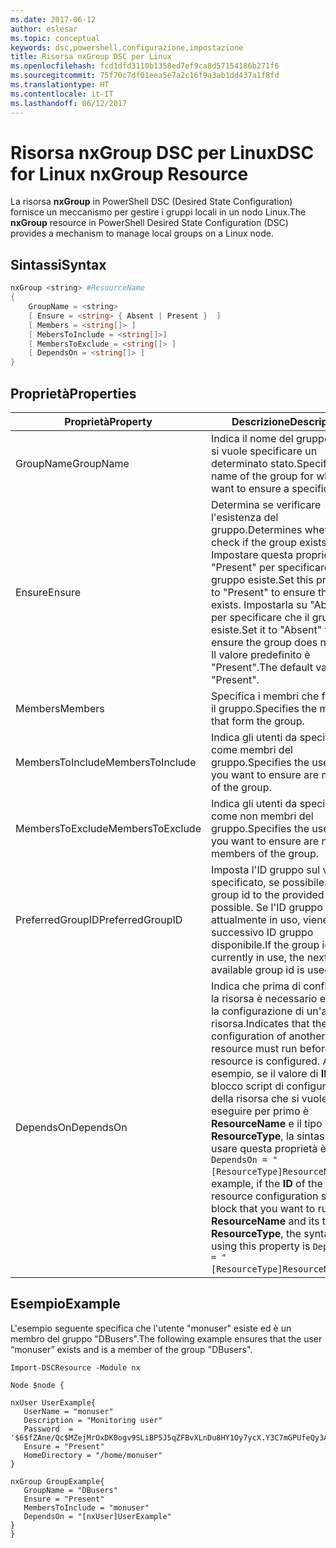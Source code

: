 ```yaml
---
ms.date: 2017-06-12
author: eslesar
ms.topic: conceptual
keywords: dsc,powershell,configurazione,impostazione
title: Risorsa nxGroup DSC per Linux
ms.openlocfilehash: fcd1dfd3110b1358ed7ef9ca8d57154186b271f6
ms.sourcegitcommit: 75f70c7df01eea5e7a2c16f9a3ab1dd437a1f8fd
ms.translationtype: HT
ms.contentlocale: it-IT
ms.lasthandoff: 06/12/2017
---
```

# <a name="dsc-for-linux-nxgroup-resource"></a><span data-ttu-id="c2de6-103">Risorsa nxGroup DSC per Linux</span><span class="sxs-lookup"><span data-stu-id="c2de6-103">DSC for Linux nxGroup Resource</span></span>

<span data-ttu-id="c2de6-104">La risorsa **nxGroup** in PowerShell DSC (Desired State Configuration) fornisce un meccanismo per gestire i gruppi locali in un nodo Linux.</span><span class="sxs-lookup"><span data-stu-id="c2de6-104">The **nxGroup** resource in PowerShell Desired State Configuration (DSC) provides a mechanism to manage local groups on a Linux node.</span></span>

## <a name="syntax"></a><span data-ttu-id="c2de6-105">Sintassi</span><span class="sxs-lookup"><span data-stu-id="c2de6-105">Syntax</span></span>

```powershell
nxGroup <string> #ResourceName
{
    GroupName = <string>
    [ Ensure = <string> { Absent | Present }  ]
    [ Members = <string[]> ]
    [ MebersToInclude = <string[]>]
    [ MembersToExclude = <string[]> ]
    [ DependsOn = <string[]> ]
}

```

## <a name="properties"></a><span data-ttu-id="c2de6-106">Proprietà</span><span class="sxs-lookup"><span data-stu-id="c2de6-106">Properties</span></span>

|  <span data-ttu-id="c2de6-107">Proprietà</span><span class="sxs-lookup"><span data-stu-id="c2de6-107">Property</span></span> |  <span data-ttu-id="c2de6-108">Descrizione</span><span class="sxs-lookup"><span data-stu-id="c2de6-108">Description</span></span> | 
|---|---|
| <span data-ttu-id="c2de6-109">GroupName</span><span class="sxs-lookup"><span data-stu-id="c2de6-109">GroupName</span></span>| <span data-ttu-id="c2de6-110">Indica il nome del gruppo per cui si vuole specificare un determinato stato.</span><span class="sxs-lookup"><span data-stu-id="c2de6-110">Specifies the name of the group for which you want to ensure a specific state.</span></span>| 
| <span data-ttu-id="c2de6-111">Ensure</span><span class="sxs-lookup"><span data-stu-id="c2de6-111">Ensure</span></span>| <span data-ttu-id="c2de6-112">Determina se verificare l'esistenza del gruppo.</span><span class="sxs-lookup"><span data-stu-id="c2de6-112">Determines whether to check if the group exists.</span></span> <span data-ttu-id="c2de6-113">Impostare questa proprietà su "Present" per specificare che il gruppo esiste.</span><span class="sxs-lookup"><span data-stu-id="c2de6-113">Set this property to "Present" to ensure the group exists.</span></span> <span data-ttu-id="c2de6-114">Impostarla su "Absent" per specificare che il gruppo non esiste.</span><span class="sxs-lookup"><span data-stu-id="c2de6-114">Set it to "Absent" to ensure the group does not exist.</span></span> <span data-ttu-id="c2de6-115">Il valore predefinito è "Present".</span><span class="sxs-lookup"><span data-stu-id="c2de6-115">The default value is "Present".</span></span>| 
| <span data-ttu-id="c2de6-116">Members</span><span class="sxs-lookup"><span data-stu-id="c2de6-116">Members</span></span>| <span data-ttu-id="c2de6-117">Specifica i membri che formano il gruppo.</span><span class="sxs-lookup"><span data-stu-id="c2de6-117">Specifies the members that form the group.</span></span>| 
| <span data-ttu-id="c2de6-118">MembersToInclude</span><span class="sxs-lookup"><span data-stu-id="c2de6-118">MembersToInclude</span></span>| <span data-ttu-id="c2de6-119">Indica gli utenti da specificare come membri del gruppo.</span><span class="sxs-lookup"><span data-stu-id="c2de6-119">Specifies the users who you want to ensure are members of the group.</span></span>| 
| <span data-ttu-id="c2de6-120">MembersToExclude</span><span class="sxs-lookup"><span data-stu-id="c2de6-120">MembersToExclude</span></span>| <span data-ttu-id="c2de6-121">Indica gli utenti da specificare come non membri del gruppo.</span><span class="sxs-lookup"><span data-stu-id="c2de6-121">Specifies the users who you want to ensure are not members of the group.</span></span>| 
| <span data-ttu-id="c2de6-122">PreferredGroupID</span><span class="sxs-lookup"><span data-stu-id="c2de6-122">PreferredGroupID</span></span>| <span data-ttu-id="c2de6-123">Imposta l'ID gruppo sul valore specificato, se possibile.</span><span class="sxs-lookup"><span data-stu-id="c2de6-123">Sets the group id to the provided value if possible.</span></span> <span data-ttu-id="c2de6-124">Se l'ID gruppo è attualmente in uso, viene usato il successivo ID gruppo disponibile.</span><span class="sxs-lookup"><span data-stu-id="c2de6-124">If the group id is currently in use, the next available group id is used.</span></span>| 
| <span data-ttu-id="c2de6-125">DependsOn</span><span class="sxs-lookup"><span data-stu-id="c2de6-125">DependsOn</span></span> | <span data-ttu-id="c2de6-126">Indica che prima di configurare la risorsa è necessario eseguire la configurazione di un'altra risorsa.</span><span class="sxs-lookup"><span data-stu-id="c2de6-126">Indicates that the configuration of another resource must run before this resource is configured.</span></span> <span data-ttu-id="c2de6-127">Ad esempio, se il valore di **ID** del blocco script di configurazione della risorsa che si vuole eseguire per primo è **ResourceName** e il tipo è **ResourceType**, la sintassi per usare questa proprietà è `DependsOn = "[ResourceType]ResourceName"`.</span><span class="sxs-lookup"><span data-stu-id="c2de6-127">For example, if the **ID** of the resource configuration script block that you want to run first is **ResourceName** and its type is **ResourceType**, the syntax for using this property is `DependsOn = "[ResourceType]ResourceName"`.</span></span>| 

## <a name="example"></a><span data-ttu-id="c2de6-128">Esempio</span><span class="sxs-lookup"><span data-stu-id="c2de6-128">Example</span></span>

<span data-ttu-id="c2de6-129">L'esempio seguente specifica che l'utente "monuser" esiste ed è un membro del gruppo "DBusers".</span><span class="sxs-lookup"><span data-stu-id="c2de6-129">The following example ensures that the user “monuser” exists and is a member of the group "DBusers".</span></span>

```
Import-DSCResource -Module nx 

Node $node {

nxUser UserExample{
   UserName = "monuser"
   Description = "Monitoring user"
   Password  =    '$6$fZAne/Qc$MZejMrOxDK0ogv9SLiBP5J5qZFBvXLnDu8HY1Oy7ycX.Y3C7mGPUfeQy3A82ev3zIabhDQnj2ayeuGn02CqE/0'
   Ensure = "Present"
   HomeDirectory = "/home/monuser"
}
 
nxGroup GroupExample{
   GroupName = "DBusers"
   Ensure = "Present"
   MembersToInclude = "monuser"
   DependsOn = "[nxUser]UserExample"            
}
}
```

